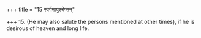 +++
title = "15 स्वर्गमायुश्चेप्सन्"

+++
15. (He may also salute the persons mentioned at other times), if he is desirous of heaven and long life.
